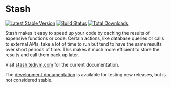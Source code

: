 # Stash

[![Latest Stable Version](https://poser.pugx.org/tedivm/stash/v/stable.png)](https://packagist.org/packages/tedivm/stash)
[![Build Status](https://travis-ci.org/tedivm/Stash.png?branch=master)](https://travis-ci.org/tedivm/Stash)
[![Total Downloads](https://poser.pugx.org/tedivm/stash/downloads.png)](https://packagist.org/packages/tedivm/stash)

Stash makes it easy to speed up your code by caching the results of expensive
functions or code. Certain actions, like database queries or calls to external
APIs, take a lot of time to run but tend to have the same results over short
periods of time. This makes it much more efficient to store the results and call
them back up later.

Visit [stash.tedivm.com](http://stash.tedivm.com) for the current documentation.

The [development documentation](http://stash.tedivm.com/dev/) is available for
testing new releases, but is not considered stable.

